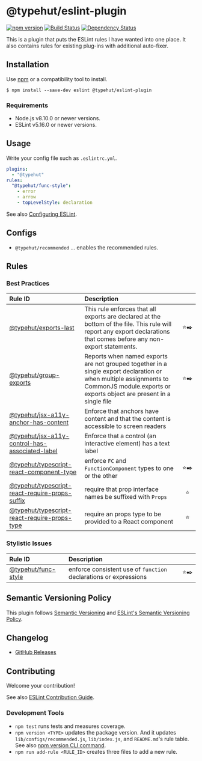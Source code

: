 # @typehut/eslint-plugin

[![npm version](https://img.shields.io/github/v/release/typehut/eslint-plugin)](https://github.com/typehut/eslint-plugin/packages/816892)
[![Build Status](https://img.shields.io/github/workflow/status/typehut/eslint-plugin/Test)](https://travis-ci.org/typehut/eslint-plugin)
[![Dependency Status](https://david-dm.org/typehut/eslint-plugin.svg)](https://david-dm.org/typehut/eslint-plugin)

This is a plugin that puts the ESLint rules I have wanted into one place.
It also contains rules for existing plug-ins with additional auto-fixer.

## Installation

Use [npm](https://www.npmjs.com/) or a compatibility tool to install.

```
$ npm install --save-dev eslint @typehut/eslint-plugin
```

### Requirements

- Node.js v8.10.0 or newer versions.
- ESLint v5.16.0 or newer versions.

## Usage

Write your config file such as `.eslintrc.yml`.

```yml
plugins:
  - "@typehut"
rules:
  "@typehut/func-style":
    - error
    - arrow
    - topLevelStyle: declaration
```

See also [Configuring ESLint](https://eslint.org/docs/user-guide/configuring).

## Configs

- `@typehut/recommended` ... enables the recommended rules.

## Rules

<!--RULE_TABLE_BEGIN-->

### Best Practices

| Rule ID                                                                                                 | Description                                                                                                                                                                               |       |
| :------------------------------------------------------------------------------------------------------ | :---------------------------------------------------------------------------------------------------------------------------------------------------------------------------------------- | :---: |
| [@typehut/exports-last](./docs/rules/exports-last.md)                                                   | This rule enforces that all exports are declared at the bottom of the file. This rule will report any export declarations that comes before any non-export statements.                    | ⭐️✒️ |
| [@typehut/group-exports](./docs/rules/group-exports.md)                                                 | Reports when named exports are not grouped together in a single export declaration or when multiple assignments to CommonJS module.exports or exports object are present in a single file | ⭐️✒️ |
| [@typehut/jsx-a11y-anchor-has-content](./docs/rules/jsx-a11y-anchor-has-content.md)                     | Enforce that anchors have content and that the content is accessible to screen readers                                                                                                    |       |
| [@typehut/jsx-a11y-control-has-associated-label](./docs/rules/jsx-a11y-control-has-associated-label.md) | Enforce that a control (an interactive element) has a text label                                                                                                                          |       |
| [@typehut/typescript-react-component-type](./docs/rules/typescript-react-component-type.md)             | enforce `FC` and `FunctionComponent` types to one or the other                                                                                                                            | ⭐️✒️ |
| [@typehut/typescript-react-require-props-suffix](./docs/rules/typescript-react-require-props-suffix.md) | require that prop interface names be suffixed with `Props`                                                                                                                                |  ⭐️  |
| [@typehut/typescript-react-require-props-type](./docs/rules/typescript-react-require-props-type.md)     | require an props type to be provided to a React component                                                                                                                                 |  ⭐️  |

### Stylistic Issues

| Rule ID                                           | Description                                                      |       |
| :------------------------------------------------ | :--------------------------------------------------------------- | :---: |
| [@typehut/func-style](./docs/rules/func-style.md) | enforce consistent use of `function` declarations or expressions | ⭐️✒️ |

<!--RULE_TABLE_END-->

## Semantic Versioning Policy

This plugin follows [Semantic Versioning](http://semver.org/) and [ESLint's Semantic Versioning Policy](https://github.com/eslint/eslint#semantic-versioning-policy).

## Changelog

- [GitHub Releases](https://github.com/typehut/eslint-plugin/releases)

## Contributing

Welcome your contribution!

See also [ESLint Contribution Guide](https://eslint.org/docs/developer-guide/contributing/).

### Development Tools

- `npm test` runs tests and measures coverage.
- `npm version <TYPE>` updates the package version. And it updates `lib/configs/recommended.js`, `lib/index.js`, and `README.md`'s rule table. See also [npm version CLI command](https://docs.npmjs.com/cli/version).
- `npm run add-rule <RULE_ID>` creates three files to add a new rule.
